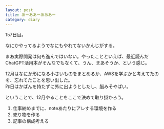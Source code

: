 ```yaml
---
layout: post
title: あーああーあああー 
category: diary
---
```


157日目。

なにかやってるようでなにもやれてないかんじがする。

まあ実際開発は何も進んではいない。やったことといえば、最近読んだChatGPT活用本がそんなでもなくて、うん、まあそうか、という感じ。

12月はなにか形になる小さいものをまとめるか、AWSを学ぶかと考えてたのを、忘れてたことを思い出した。  
昨日はかばんを持たずに外に出ようとしたし、脳みそやばい。

ということで、12月やることをここで決めて取り掛かろう。

1. 仕事納めまでに、noteあたりにアレする環境を作る
1. 売り物を作る
1. 記事の構成考える
